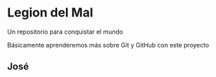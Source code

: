 # Legion del Mal
Un repositorio para conquistar el mundo

Básicamente aprenderemos más sobre Git y GitHub con este proyecto

## José